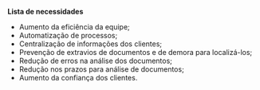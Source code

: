 **Lista de necessidades**

- Aumento da eficiência da equipe;
- Automatização de processos;
- Centralização de informações dos clientes;
- Prevenção de extravios de documentos e de demora para localizá-los;
- Redução de erros na análise dos documentos;
- Redução nos prazos para análise de documentos;
- Aumento da confiança dos clientes.
